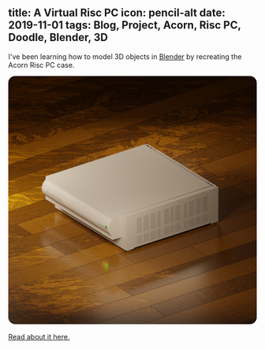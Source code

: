 title: A Virtual Risc PC
icon: pencil-alt
date: 2019-11-01
tags: Blog, Project, Acorn, Risc PC, Doodle, Blender, 3D
----

<!-- begin summary -->

I've been learning how to model 3D objects in [Blender](https://www.blender.org/) by recreating the Acorn Risc PC case.

<img style="border-radius: 1em" src="../doodles/blendrpc/blendrpc.wood.544.right.png" alt="Acorn Risc PC 3D rendering.">

[Read about it here.](../doodles/blendrpc.html)

<!-- end summary -->
